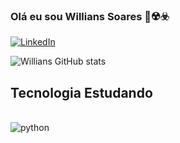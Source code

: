 
### Olá eu sou Willians Soares 🎃☢️☣️

[![LinkedIn](https://img.shields.io/badge/LinkedIn-0077B5?style=for-the-badge&logo=linkedin&logoColor=white)](https://linkedin.com/)

![Willians GitHub stats](https://github-readme-stats.vercel.app/api?username=Willians3110&show_icons=true&theme=radical)

## Tecnologia Estudando

<div style="display: inline_block"><br/>
    <img align="center" alt="python" src="https://img.shields.io/badge/Python-14354C?style=for-the-badge&logo=python&logoColor=white" />
</div><br/>

<!--
**Willians3110/Willians3110** is a ✨ _special_ ✨ repository because its `README.md` (this file) appears on your GitHub profile.
-->
